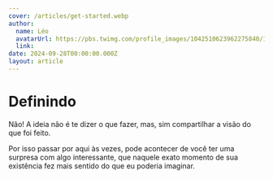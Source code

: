 ```yaml
---
cover: /articles/get-started.webp
author:
  name: Léo
  avatarUrl: https://pbs.twimg.com/profile_images/1042510623962275840/1Iw_Mvud_400x400.jpg
  link:
date: 2024-09-28T00:00:00.000Z
layout: article
---
```


# Definindo

Não! A ideia não é te dizer o que fazer, mas, sim compartilhar a visão do que foi feito.

Por isso passar por aqui às vezes, pode acontecer de você ter uma surpresa com algo interessante, que naquele exato momento de sua existência fez mais sentido do que eu poderia imaginar.
